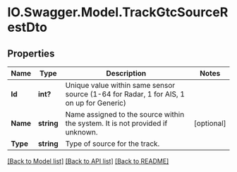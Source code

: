 # IO.Swagger.Model.TrackGtcSourceRestDto
## Properties

Name | Type | Description | Notes
------------ | ------------- | ------------- | -------------
**Id** | **int?** | Unique value within same sensor source (1-64 for Radar, 1 for AIS, 1 on up for Generic) | 
**Name** | **string** | Name assigned to the source within the system. It is not provided if unknown. | [optional] 
**Type** | **string** | Type of source for the track. | 

[[Back to Model list]](../README.md#documentation-for-models) [[Back to API list]](../README.md#documentation-for-api-endpoints) [[Back to README]](../README.md)

